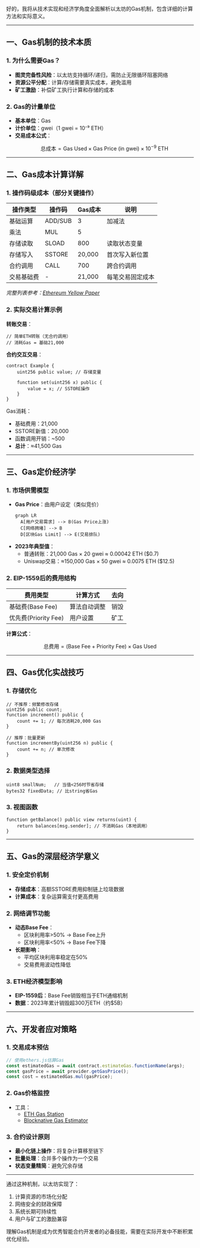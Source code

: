 好的，我将从技术实现和经济学角度全面解析以太坊的Gas机制，包含详细的计算方法和实际意义。

---

## 一、Gas机制的技术本质

### 1. 为什么需要Gas？
- **图灵完备性风险**：以太坊支持循环/递归，需防止无限循环阻塞网络
- **资源公平分配**：计算/存储需要真实成本，避免滥用
- **矿工激励**：补偿矿工执行计算和存储的成本

### 2. Gas的计量单位
- **基本单位**：Gas
- **计价单位**：gwei（1 gwei = 10⁻⁹ ETH）
- **交易成本公式**：
  ```math
  \text{总成本} = \text{Gas Used} \times \text{Gas Price (in gwei)} \times 10^{-9} \text{ ETH}
  ```

---

## 二、Gas成本计算详解

### 1. 操作码级成本（部分关键操作）

| 操作类型 | 操作码 | Gas成本 | 说明 |
|----------|--------|---------|------|
| 基础运算 | ADD/SUB | 3 | 加减法 |
| 乘法 | MUL | 5 |  |
| 存储读取 | SLOAD | 800 | 读取状态变量 |
| 存储写入 | SSTORE | 20,000 | 首次写入新位置 |
| 合约调用 | CALL | 700 | 跨合约调用 |
| 交易基础费 | - | 21,000 | 每笔交易固定成本 |

*完整列表参考：[Ethereum Yellow Paper](https://ethereum.github.io/yellowpaper/paper.pdf)*

### 2. 实际交易计算示例
**转账交易**：
```solidity
// 简单ETH转账（无合约调用）
// 消耗Gas = 基础21,000
```
**合约交互交易**：
```solidity
contract Example {
    uint256 public value; // 存储变量
    
    function set(uint256 x) public {
        value = x; // SSTORE操作
    }
}
```
Gas消耗：
- 基础费用：21,000
- SSTORE新值：20,000
- 函数调用开销：~500
- **总计**：≈41,500 Gas

---

## 三、Gas定价经济学

### 1. 市场供需模型
- **Gas Price**：由用户设定（类似竞价）
  ```mermaid
  graph LR
    A[用户交易需求] --> B(Gas Price上涨)
    C[网络拥堵] --> B
    D[区块Gas Limit] --> E(交易排队)
  ```
- **2023年典型值**：
  - 普通转账：21,000 Gas × 20 gwei ≈ 0.00042 ETH ($0.7)
  - Uniswap交易：≈150,000 Gas × 50 gwei ≈ 0.0075 ETH ($12.5)

### 2. EIP-1559后的费用结构
| 费用类型 | 计算方式 | 去向 |
|----------|----------|------|
| 基础费(Base Fee) | 算法自动调整 | 销毁 |
| 优先费(Priority Fee) | 用户设置 | 矿工 |

**计算公式**：
```math
\text{总费用} = (\text{Base Fee} + \text{Priority Fee}) \times \text{Gas Used}
```

---

## 四、Gas优化实战技巧

### 1. 存储优化
```solidity
// 不推荐：频繁修改存储
uint256 public count;
function increment() public {
    count += 1; // 每次消耗20,000 Gas
}

// 推荐：批量更新
function incrementBy(uint256 n) public {
    count += n; // 单次修改
}
```

### 2. 数据类型选择
```solidity
uint8 smallNum;   // 当值<256时节省存储
bytes32 fixedData; // 比string省Gas
```

### 3. 视图函数
```solidity
function getBalance() public view returns(uint) {
    return balances[msg.sender]; // 不消耗Gas（本地调用）
}
```

---

## 五、Gas的深层经济学意义

### 1. 安全定价机制
- **存储成本**：高额SSTORE费用抑制链上垃圾数据
- **计算成本**：复杂运算需支付更高费用

### 2. 网络调节功能
- **动态Base Fee**：
  - 区块利用率>50% → Base Fee上升
  - 区块利用率<50% → Base Fee下降
- **长期影响**：
  - 平均区块利用率稳定在50%
  - 交易费用波动性降低

### 3. ETH经济模型影响
- **EIP-1559后**：Base Fee销毁相当于ETH通缩机制
- **数据**：2023年累计销毁超300万ETH（约$5B）

---

## 六、开发者应对策略

### 1. 交易成本预估
```javascript
// 使用ethers.js估算Gas
const estimatedGas = await contract.estimateGas.functionName(args);
const gasPrice = await provider.getGasPrice();
const cost = estimatedGas.mul(gasPrice);
```

### 2. Gas价格监控
- 工具：
  - [ETH Gas Station](https://ethgasstation.info)
  - [Blocknative Gas Estimator](https://www.blocknative.com/gas-estimator)

### 3. 合约设计原则
- **最小化链上操作**：将复杂计算移至链下
- **批量处理**：合并多个操作为一个交易
- **状态变量精简**：避免冗余存储

---

通过这种机制，以太坊实现了：
1. 计算资源的市场化分配
2. 网络安全的财政保障
3. 系统长期可持续性
4. 用户与矿工的激励兼容

理解Gas机制是成为优秀智能合约开发者的必备技能，需要在实际开发中不断积累优化经验。
